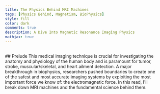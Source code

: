 ```yaml
---
title: The Physics Behind MRI Machines
tags: [Physics Behind, Magnetism, BioPhysics]
style: fill
color: dark
comments: true
description: A Dive Into Magnetic Resonance Imaging Physics
mathjax: true
---
```

<br>
## Prelude
This medical imaging technique is crucial for investigating the anatomy and physiology of the human body and is paramount for tumor, stroke, muscular/skeletal, and heart ailment detection. A major breakthrough in biophysics, researchers pushed boundaries to create one of the safest and most accurate imaging systems by exploiting the most important force we know of: the electromagnetic force. In this read, I'll break down MRI machines and the fundamental science behind them.
